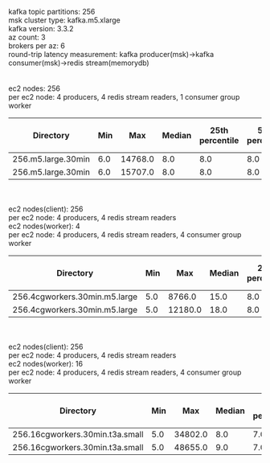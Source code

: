 kafka topic partitions: 256<br>
msk cluster type: kafka.m5.xlarge<br>
kafka version: 3.3.2<br>
az count: 3<br>
brokers per az: 6<br>
round-trip latency measurement: kafka producer(msk)->kafka consumer(msk)->redis stream(memorydb)<br>
<br>
<br>
ec2 nodes: 256<br>
per ec2 node: 4 producers, 4 redis stream readers, 1 consumer group worker<br>

| Directory | Min | Max | Median | 25th percentile | 50th percentile | 75th percentile | 99th percentile | 99.9th percentile | 99.99th percentile | 99.999th percentile | JSON File Count |
| --- | --- | --- | --- | --- | --- | --- | --- | --- | --- | --- | --- |
| 256.m5.large.30min | 6.0 | 14768.0 | 8.0 | 8.0 | 8.0 | 9.0 | 28.0 | 56.0 | 1493.16 | 11235.7 | 238 |
| 256.m5.large.30min | 6.0 | 15707.0 | 8.0 | 8.0 | 8.0 | 9.0 | 29.0 | 61.0 | 1361.68 | 5391.51 | 239 |
<br>
<br>
ec2 nodes(client): 256<br>
per ec2 node: 4 producers, 4 redis stream readers<br>
ec2 nodes(worker): 4<br>
per ec2 node: 4 producers, 4 redis stream readers, 4 consumer group worker<br>

| Directory | Min | Max | Median | 25th percentile | 50th percentile | 75th percentile | 99th percentile | 99.9th percentile | 99.99th percentile | 99.999th percentile | JSON File Count |
| --- | --- | --- | --- | --- | --- | --- | --- | --- | --- | --- | --- |
| 256.4cgworkers.30min.m5.large | 5.0 | 8766.0 | 15.0 | 8.0 | 15.0 | 26.0 | 395.0 | 955.0 | 7301.44 | 8249.61 | 223 |
| 256.4cgworkers.30min.m5.large | 5.0 | 12180.0 | 18.0 | 8.0 | 18.0 | 35.0 | 431.0 | 922.0 | 1266.64 | 5932.37 | 221 |
<br>
<br>
ec2 nodes(client): 256<br>
per ec2 node: 4 producers, 4 redis stream readers<br>
ec2 nodes(worker): 16<br>
per ec2 node: 4 producers, 4 redis stream readers, 4 consumer group worker<br>

| Directory | Min | Max | Median | 25th percentile | 50th percentile | 75th percentile | 99th percentile | 99.9th percentile | 99.99th percentile | 99.999th percentile | JSON File Count |
| --- | --- | --- | --- | --- | --- | --- | --- | --- | --- | --- | --- |
| 256.16cgworkers.30min.t3a.small | 5.0 | 34802.0 | 8.0 | 7.0 | 8.0 | 13.0 | 76.0 | 995.0 | 3352.32 | 29984.42 | 222 |
| 256.16cgworkers.30min.t3a.small | 5.0 | 48655.0 | 9.0 | 7.0 | 9.0 | 13.0 | 68.0 | 737.0 | 1225.68 | 30829.39 | 231 |

